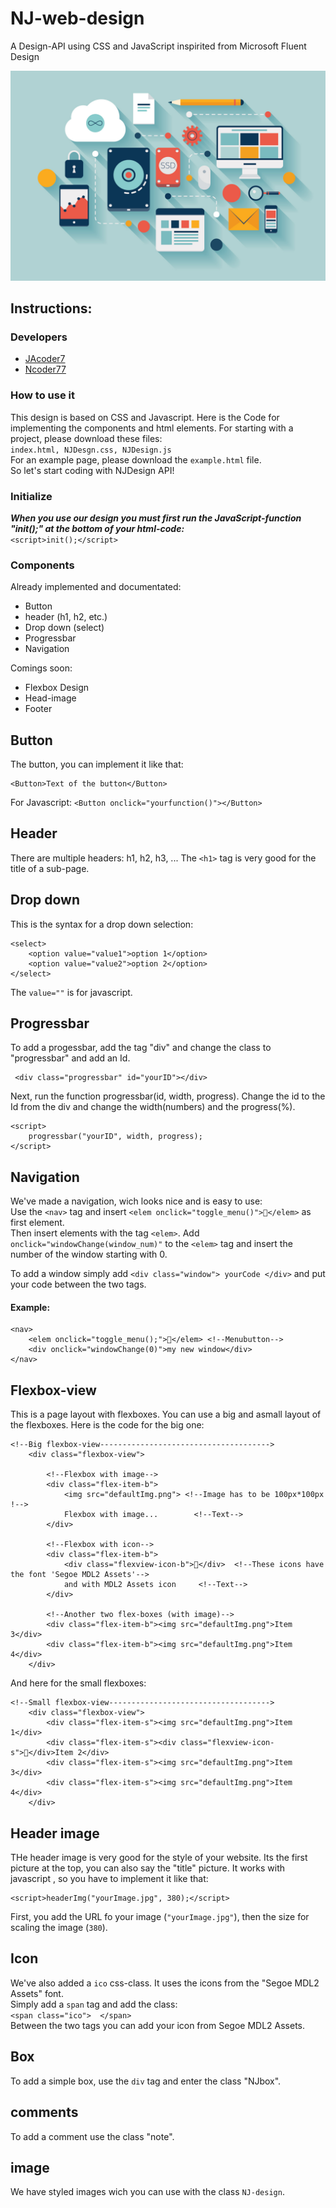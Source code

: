 # NJ-web-design

A Design-API using CSS and JavaScript inspirited from Microsoft Fluent Design

![NJDesgn Image](NJDesign-title-pic.jpg)

## Instructions:

### Developers
* [JAcoder7](https://github.com/JAcoder7 "go to his github-accont")
* [Ncoder77](https://github.com/Ncoder77 "go to his github-accont")
   
### How to use it
This design is based on CSS and Javascript. Here is the Code for implementing the components and html elements. For starting with a project, please download these files:   
```index.html, NJDesgn.css, NJDesign.js```   
For an example page, please download the ```example.html``` file.   
So let's start coding with NJDesign API!

### Initialize

***When you use our design you must first run the JavaScript-function "init();" at the bottom of your html-code:***    
```<script>init();</script>```

### Components
Already implemented and documentated:
- Button
- header (h1, h2, etc.)
- Drop down (select)
- Progressbar
- Navigation

Comings soon:
- Flexbox Design
- Head-image
- Footer

## Button
The button, you can implement it like that:
``` 
<Button>Text of the button</Button>
```
For Javascript: ``` <Button onclick="yourfunction()"></Button> ```   

## Header
There are multiple headers: h1, h2, h3, ...
The ```<h1>``` tag is very good for the title of a sub-page.

## Drop down
This is the syntax for a drop down selection:
```
<select>
    <option value="value1">option 1</option>
    <option value="value2">option 2</option>
</select>
```
The ```value=""``` is for javascript.

## Progressbar
To add a progessbar, add the tag "div" and change the class to "progressbar" and add an Id.  

```
 <div class="progressbar" id="yourID"></div>
```

Next, run the function progressbar(id, width, progress).
Change the id to the Id from the div and change the width(numbers) and the progress(%).

```
<script>
    progressbar("yourID", width, progress);
</script>
```

## Navigation

We've made a navigation, wich looks nice and is easy to use:  
Use the ```<nav>``` tag and insert ```<elem onclick="toggle_menu()"></elem>``` as first element.  
Then insert elements with the tag ```<elem>```.
Add  ```onclick="windowChange(window_num)"``` to the ```<elem>``` tag and insert the number of the window starting with 0.  

To add a window simply add ```<div class="window"> yourCode </div>``` and put your code between the two tags.  
#### Example:
```
<nav>
    <elem onclick="toggle_menu();"></elem> <!--Menubutton-->
    <div onclick="windowChange(0)">my new window</div>
</nav>
```

## Flexbox-view
This is a page layout with flexboxes. You can use a big and asmall layout of the flexboxes. Here is the code for the big one:
```
<!--Big flexbox-view-------------------------------------->
    <div class="flexbox-view">

        <!--Flexbox with image-->
        <div class="flex-item-b">
            <img src="defaultImg.png"> <!--Image has to be 100px*100px !-->
            Flexbox with image...        <!--Text-->
        </div>

        <!--Flexbox with icon-->
        <div class="flex-item-b">
            <div class="flexview-icon-b"></div>  <!--These icons have the font 'Segoe MDL2 Assets'-->
            and with MDL2 Assets icon     <!--Text-->
        </div>

        <!--Another two flex-boxes (with image)-->
        <div class="flex-item-b"><img src="defaultImg.png">Item 3</div>
        <div class="flex-item-b"><img src="defaultImg.png">Item 4</div>
    </div>
```
And here for the small flexboxes:
```
<!--Small flexbox-view------------------------------------>
    <div class="flexbox-view">
        <div class="flex-item-s"><img src="defaultImg.png">Item 1</div>
        <div class="flex-item-s"><div class="flexview-icon-s"></div>Item 2</div>
        <div class="flex-item-s"><img src="defaultImg.png">Item 3</div>
        <div class="flex-item-s"><img src="defaultImg.png">Item 4</div>
    </div>
```

## Header image
THe header image is very good for the style of your website. Its the first picture at the top, you can also say the "title" picture. It works with javascript , so you have to implement it like that:   
```
<script>headerImg("yourImage.jpg", 380);</script>
```
First, you add the URL fo your image (```"yourImage.jpg"```), then the size for scaling the image (```380```).

## Icon

We've also added a ```ico``` css-class. It uses the icons from the "Segoe MDL2 Assets" font.  
Simply add a ```span``` tag and add the class:  
```<span class="ico">  </span>```  
Between the two tags you can add your icon from Segoe MDL2 Assets.

## Box

To add a simple box, use the ```div``` tag and enter the class "NJbox".

## comments

To add a comment use the class "note".

## image

We have styled images wich you can use with the class ```NJ-design```.